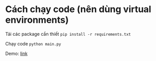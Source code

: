 # Cách chạy code (nên dùng virtual environments)

Tải các package cần thiết `pip install -r requirements.txt`

Chạy code `python main.py`

Demo: [link](https://drive.google.com/file/d/1z8H_5IHgbaBvhVxuo3m52cQuGq4hWGuO/view)
